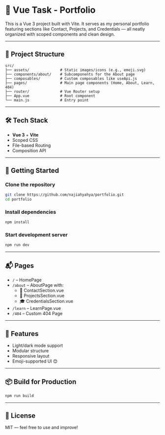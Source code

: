 # 🌟 Vue Task - Portfolio

This is a Vue 3 project built with Vite. It serves as my personal portfolio featuring sections like Contact, Projects, and Credentials — all neatly organized with scoped components and clean design.

---

## 📁 Project Structure

```
src/
├── assets/              # Static images/icons (e.g., emoji.svg)
├── components/about/    # Subcomponents for the About page
├── composables/         # Custom composables like useApi.js
├── pages/               # Main page components (Home, About, Learn, 404)
├── router/              # Vue Router setup
├── App.vue              # Root component
└── main.js              # Entry point
```

---

## 🛠️ Tech Stack

- **Vue 3** + **Vite**
- Scoped CSS
- File-based Routing
- Composition API

---

## 🚀 Getting Started

### Clone the repository

```bash
git clone https://github.com/najiahyahya/portfolio.git
cd portfolio
```

### Install dependencies

```bash
npm install
```

### Start development server

```bash
npm run dev
```

---

## 📬 Pages

- `/` – HomePage
- `/about` – AboutPage with:
  - 📧 ContactSection.vue
  - 🧾 ProjectsSection.vue
  - 🎓 CredentialsSection.vue
- `/learn` – LearnPage.vue
- `/404` – Custom 404 Page

---

## 🧠 Features

- Light/dark mode support
- Modular structure
- Responsive layout
- Emoji-supported UI 😊

---

## 📦 Build for Production

```bash
npm run build
```

---

## 📄 License

MIT — feel free to use and improve!
